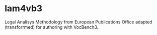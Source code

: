 # lam4vb3
Legal Analisys Methodology from European Publications Office adapted (transforrmed) for authoring with VocBench3.

